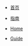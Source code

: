 * [首页](zh-cn/)
* [指南](zh-cn/guide)

* [Home](/)
* [Guide](guide.md "The greatest guide in the world")